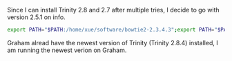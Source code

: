 Since I can install Trinity 2.8 and 2.7 after multiple tries, I decide to go with version 2.5.1 on info. 
```bash
export PATH="$PATH:/home/xue/software/bowtie2-2.3.4.3";export PATH="$PATH:/home/xue/software/bowtie2-2.3.4.3/bowtie2-build";export PATH="$PATH:/home/xue/software/bowtie2-2.3.4.3/bowtie2-inspect";time /home/xue/software/trinityrnaseq-Trinity-v2.5.1/Trinity --seqType fq  --left /home/xue/tropicalis_gonad_transcriptome_Dec2018/trim/XT_R1.fastq.gz --right /home/xue/tropicalis_gonad_transcriptome_Dec2018/trim/XT_R2.fastq.gz --CPU 20 --inchworm_cpu 6 --full_cleanup --max_memory 200G --min_kmer_cov 2 --output /home/xue/tropicalis_gonad_transcriptome_Dec2018/tropicali_gonad_transcriptome_trinityOut;echo "trinity done in screen tropicalis_gonad on info114"|mail songxy2@mcmaster.ca


```



Graham alread have the newest version of Trinity (Trinity 2.8.4) installed, I am running the newest verion on Graham.

